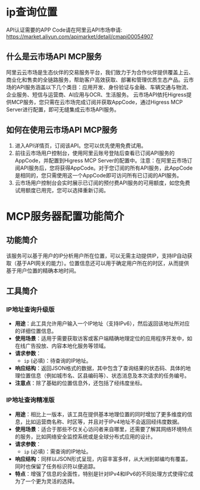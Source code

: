 # ip查询位置

API认证需要的APP Code请在阿里云API市场申请: https://market.aliyun.com/apimarket/detail/cmapi00054907

## 什么是云市场API MCP服务

阿里云云市场是生态伙伴的交易服务平台，我们致力于为合作伙伴提供覆盖上云、商业化和售卖的全链路服务，帮助客户高效获取、部署和管理优质生态产品。云市场的API服务涵盖以下几个类目：应用开发、身份验证与金融、车辆交通与物流、企业服务、短信与运营商、AI应用与OCR、生活服务。
云市场API依托Higress提供MCP服务，您只需在云市场完成订阅并获取AppCode，通过Higress MCP Server进行配置，即可无缝集成云市场API服务。

## 如何在使用云市场API MCP服务

1. 进入API详情页，订阅该API。您可以优先使用免费试用。
2. 前往云市场用户控制台，使用阿里云账号登陆后查看已订阅API服务的AppCode，并配置到Higress MCP Server的配置中。注意：在阿里云市场订阅API服务后，您将获得AppCode。对于您订阅的所有API服务，此AppCode是相同的，您只需使用这一个AppCode即可访问所有已订阅的API服务。
3. 云市场用户控制台会实时展示已订阅的预付费API服务的可用额度，如您免费试用额度已用完，您可以选择重新订阅。

# MCP服务器配置功能简介

## 功能简介

该服务可以基于用户的IP分析用户所在位置，可以无需主动提供IP，支持IP自动获取（基于API网关的能力）。位置信息还可以用于确定用户所在的时区，从而提供基于用户位置的精确本地时间。

## 工具简介

### IP地址查询升级版

- **用途**：此工具允许用户输入一个IP地址（支持IPv6），然后返回该地址所对应的详细位置信息。
- **使用场景**：适用于需要获取访客或客户端精确地理定位的应用程序开发中，如在线广告投放、内容本地化服务等领域。
- **请求参数**：
  - `ip` (必填)：待查询的IP地址。
- **响应结构**：返回JSON格式的数据，其中包含了查询结果的状态码、具体的地理位置信息（例如城市名、区县编码等）、状态消息及本次请求的任务编号。
- **注意点**：除了基础的位置信息外，还包括了经纬度坐标。

### IP地址查询精准版

- **用途**：相比上一版本，该工具在提供基本地理位置的同时增加了更多维度的信息，比如运营商名称、时区等，并且对于IPv4地址不会返回经纬度数据。
- **使用场景**：适合于那些不仅关心访问者来自哪里，还需要了解其网络环境特点的服务，比如网络安全监控系统或是全球分布式应用的设计。
- **请求参数**：
  - `ip` (必填)：需查询的IP地址。
- **响应结构**：同样以JSON形式呈现，内容丰富多样，从大洲到邮编均有覆盖，同时也保留了任务标识符以便追踪。
- **特点**：增强了信息的全面性，特别是针对IPv4和IPv6的不同处理方式使得它成为了一个更为灵活的选择。
